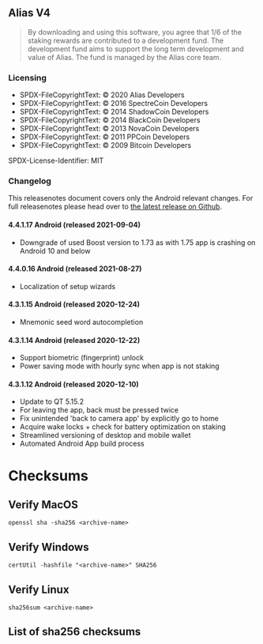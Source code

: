 ## Alias V4

> By downloading and using this software, you agree that 1/6 of the staking
> rewards are contributed to a development fund. The development fund aims
> to support the long term development and value of Alias. The fund is managed
> by the Alias core team.

### Licensing

- SPDX-FileCopyrightText: © 2020 Alias Developers
- SPDX-FileCopyrightText: © 2016 SpectreCoin Developers
- SPDX-FileCopyrightText: © 2014 ShadowCoin Developers
- SPDX-FileCopyrightText: © 2014 BlackCoin Developers
- SPDX-FileCopyrightText: © 2013 NovaCoin Developers
- SPDX-FileCopyrightText: © 2011 PPCoin Developers
- SPDX-FileCopyrightText: © 2009 Bitcoin Developers

SPDX-License-Identifier: MIT

### Changelog
This releasenotes document covers only the Android relevant changes. For full
releasenotes please head over to [the latest release on Github](https://github.com/aliascash/alias-wallet/releases/latest).

#### 4.4.1.17 Android (released 2021-09-04)
- Downgrade of used Boost version to 1.73 as with 1.75 app is crashing on Android 10 and below

#### 4.4.0.16 Android (released 2021-08-27)
- Localization of setup wizards

#### 4.3.1.15 Android (released 2020-12-24)
- Mnemonic seed word autocompletion

#### 4.3.1.14 Android (released 2020-12-22)
- Support biometric (fingerprint) unlock
- Power saving mode with hourly sync when app is not staking

#### 4.3.1.12 Android (released 2020-12-10)
- Update to QT 5.15.2
- For leaving the app, back must be pressed twice
- Fix unintended 'back to camera app' by explicitly go to home
- Acquire wake locks + check for battery optimization on staking
- Streamlined versioning of desktop and mobile wallet
- Automated Android App build process

# Checksums
## Verify MacOS
```
openssl sha -sha256 <archive-name>
```
## Verify Windows
```
certUtil -hashfile "<archive-name>" SHA256
```
## Verify Linux
```
sha256sum <archive-name>
```
## List of sha256 checksums
